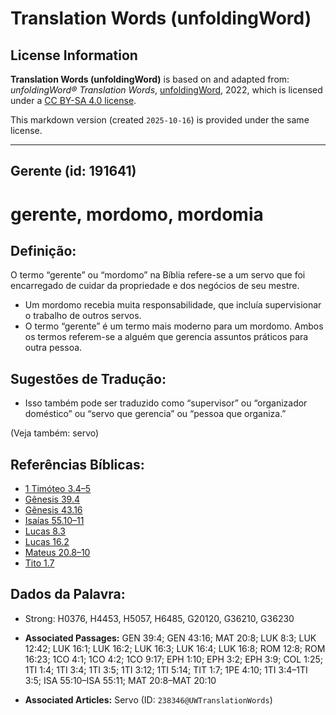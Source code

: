 # Translation Words (unfoldingWord)

## License Information

**Translation Words (unfoldingWord)** is based on and adapted from: _unfoldingWord® Translation Words_, [unfoldingWord](https://unfoldingword.org/utw), 2022, which is licensed under a [CC BY-SA 4.0 license](https://creativecommons.org/licenses/by-sa/4.0/legalcode.en).

This markdown version (created `2025-10-16`) is provided under the same license.



--------------------------------

## Gerente (id: 191641)

gerente, mordomo, mordomia
==========================

Definição:
----------

O termo “gerente” ou “mordomo” na Bíblia refere\-se a um servo que foi encarregado de cuidar da propriedade e dos negócios de seu mestre.

* Um mordomo recebia muita responsabilidade, que incluía supervisionar o trabalho de outros servos.
* O termo “gerente” é um termo mais moderno para um mordomo. Ambos os termos referem\-se a alguém que gerencia assuntos práticos para outra pessoa.

Sugestões de Tradução:
----------------------

* Isso também pode ser traduzido como “supervisor” ou “organizador doméstico” ou “servo que gerencia” ou “pessoa que organiza.”

(Veja também: servo)

Referências Bíblicas:
---------------------

* [1 Timóteo 3\.4–5](https://ref.ly/1Tim3:4-1Tim3:5)
* [Gênesis 39\.4](https://ref.ly/Gen39:4)
* [Gênesis 43\.16](https://ref.ly/Gen43:16)
* [Isaías 55\.10–11](https://ref.ly/Isa55:10-Isa55:11)
* [Lucas 8\.3](https://ref.ly/Luke8:3)
* [Lucas 16\.2](https://ref.ly/Luke16:2)
* [Mateus 20\.8–10](https://ref.ly/Matt20:8-Matt20:10)
* [Tito 1\.7](https://ref.ly/Titus1:7)

Dados da Palavra:
-----------------

* Strong: H0376, H4453, H5057, H6485, G20120, G36210, G36230

* **Associated Passages:** GEN 39:4; GEN 43:16; MAT 20:8; LUK 8:3; LUK 12:42; LUK 16:1; LUK 16:2; LUK 16:3; LUK 16:4; LUK 16:8; ROM 12:8; ROM 16:23; 1CO 4:1; 1CO 4:2; 1CO 9:17; EPH 1:10; EPH 3:2; EPH 3:9; COL 1:25; 1TI 1:4; 1TI 3:4; 1TI 3:5; 1TI 3:12; 1TI 5:14; TIT 1:7; 1PE 4:10; 1TI 3:4–1TI 3:5; ISA 55:10–ISA 55:11; MAT 20:8–MAT 20:10
* **Associated Articles:** Servo (ID: `238346@UWTranslationWords`)


